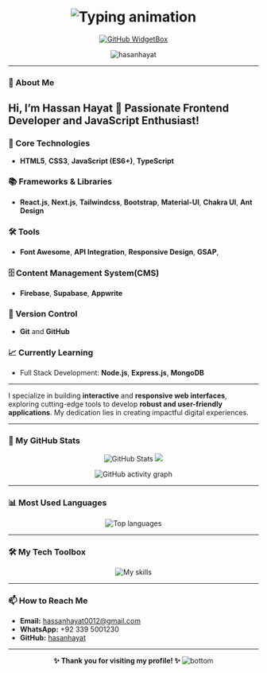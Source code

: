 <h1 align="center">
  <img src="https://readme-typing-svg.demolab.com?font=Fira+Code&size=32&duration=2000&pause=1000&color=34F5FF&center=true&vCenter=true&multiline=true&width=900&height=100&lines=Hi%2C+I'm+Hassan+Hayat!;A+Frontend+Developer+%7C+JavaScript+Enthusiast" alt="Typing animation" />
</h1>  

<div align="center">

[![GitHub WidgetBox](https://github-widgetbox.vercel.app/api/profile?username=hasanhayat&data=followers,repositories,stars,commits&theme=radical&hide_border=true)](https://github.com/Hasanhayat/HasanHayat-widgetbox)

 <img src="https://komarev.com/ghpvc/?username=hasanhayat&label=Profile%20views&color=0e75b6&style=flat" alt="hasanhayat" />

<!--[![committers.top badge](https://user-badge.committers.top/pakistan/hasanhayat.svg)](https://user-badge.committers.top/pakistan/hasanhayat)-->
</div>

---

### 👋 About Me

## Hi, I’m Hassan Hayat 👋 Passionate Frontend Developer and JavaScript Enthusiast!

### 🚀 Core Technologies
- **HTML5**, **CSS3**, **JavaScript (ES6+)**, **TypeScript**

### 📚 Frameworks & Libraries
- **React.js**, **Next.js**, **Tailwindcss**, **Bootstrap**, **Material-UI**, **Chakra UI**, **Ant Design**

### 🛠️ Tools
- **Font Awesome**, **API Integration**, **Responsive Design**, **GSAP**,

### 🗄️ Content Management System(CMS)
- **Firebase**, **Supabase**, **Appwrite**

### 📂 Version Control
- **Git** and **GitHub**

### 📈 Currently Learning
- Full Stack Development: **Node.js**, **Express.js**, **MongoDB**

---

I specialize in building **interactive** and **responsive web interfaces**, exploring cutting-edge tools to develop **robust and user-friendly applications**. My dedication lies in creating impactful digital experiences.

---

### 🌟 My GitHub Stats

<p align="center">
<img src="https://github-readme-stats.vercel.app/api?username=hasanhayat&theme=github_dark&show_icons=true" alt="GitHub Stats" />
<img src="http://github-readme-streak-stats.herokuapp.com?user=hasanhayat&theme=dark&background=000000"/>
<!-- <img src="https://streak-stats.demolab.com?user=hasanhayat&theme=radical" alt="GitHub streak" />-->
</p>

<p align="center">
  <img src="https://github-readme-activity-graph.vercel.app/graph?username=hasanhayat&theme=github-compact" alt="GitHub activity graph" />
</p>

---

### 📊 Most Used Languages
<p align="center">
  <img src="https://github-readme-stats.vercel.app/api/top-langs/?username=hasanhayat&layout=compact&theme=radical&exclude_repo=Tips-tools" alt="Top languages" />
</p>

---

### 🛠️ My Tech Toolbox

<p align="center">
  <img src="https://skillicons.dev/icons?i=html,css,materialui,js,ts,react,nextjs,vite,netlify,vercel,tailwindcss,bootstrap,git,github,firebase,appwrite,supabase,npm,nodejs,mongodb" alt="My skills" />
</p>

---

### 📫 How to Reach Me

- **Email:** hassanhayat0012@gmail.com
- **WhatsApp:** +92 339 5001230
- **GitHub:** [hasanhayat](https://github.com/hasanhayat)

---

<p align="center">
   <strong>✨ Thank you for visiting my profile! ✨</strong>
  <img src="https://raw.githubusercontent.com/bornmay/bornmay/Update/svg/Bottom.svg" alt="bottom" />
</p>

